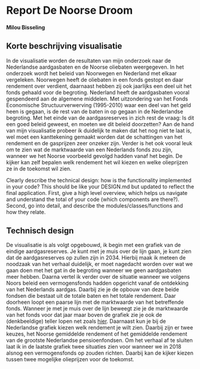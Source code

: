 # Report De Noorse Droom
#### Milou Bisseling

## Korte beschrijving visualisatie
In de visualisatie worden de resultaten van mijn onderzoek naar de Nederlandse aardgasbaten en de Noorse oliebaten weergegeven.
In het onderzoek wordt het beleid van Noorwegen en Nederland met elkaar vergeleken. 
Noorwegen heeft de oliebaten in een fonds gestopt en daar rendement over verdient, daarnaast hebben zij ook jaarlijks een deel
uit het fonds gehaald voor de begroting. Nederland heeft de aardgasbaten vooral gespendeerd aan de algemene middelen. 
Met uitzondering van het Fonds Economische Structuurverwerving (1995-2010) waar een deel van het geld heen is gegaan,
is de rest van de baten in op gegaan in de Nederlandse begroting. Met het einde van de aardgasreserves in zich rest de vraag:
Is dit een goed beleid geweest, en moeten we dit beleid doorzetten? Aan de hand van mijn visualisatie probeer ik duidelijk
te maken dat het nog niet te laat is, wel moet een kanttekening gemaakt worden dat de schattingen van het rendement en
de gasprijzen zeer onzeker zijn. Verder is het ook vooral leuk om te zien wat de marktwaarde van een Nederlands fonds zou
zijn, wanneer we het Noorse voorbeeld gevolgd hadden vanaf het begin. De kijker kan zelf bepalen welk rendement het wil
kiezen en welke olieprijzen ze in de toekomst wil zien.

Clearly describe the technical design: how is the functionality implemented in your code? 
This should be like your DESIGN.md but updated to reflect the final application. 
First, give a high level overview, which helps us navigate and understand the total of your code (which components are there?). 
Second, go into detail, and describe the modules/classes/functions and how they relate.

## Technisch design
De visualisatie is als volgt opgebouwd, ik begin met een grafiek van de eindige aardgasreserves. Je kunt met je muis
over de lijn gaan, je kunt zien dat de aardgasreserves op zullen zijn in 2034. Hierbij maak ik meteen de noodzaak van
het verhaal duidelijk, er moet nagedacht worden over wat we gaan doen met het gat in de begroting wanneer we geen
aardgasbaten meer hebben. Daarna vertel ik verder over de situatie wanneer we volgens Noors beleid een vermogensfonds hadden
opgericht vanaf de ontdekking van het Nederlands aardgas. Daarbij zie je de opbouw van deze beide fondsen die bestaat
uit de totale baten en het totale rendement. Daar doorheen loopt een paarse lijn met de marktwaarde van het betreffende fonds.
Wanneer je met je muis over de lijn beweegt zie je de marktwaarde van het fonds voor dat jaar maar boven de grafiek zie 
je ook de (denkbeeldige) teller lopen net zoals [hier](https://www.nbim.no/). Daarnaast kun je bij de Nederlandse grafiek
kiezen welk rendement je wilt zien. Daarbij zijn er twee keuzes, het Noorse gemiddelde rendement of het gemiddelde rendement
van de grootste Nederlandse pensioenfondsen. Om het verhaal af te sluiten laat ik in de laatste grafiek twee situaties zien
voor wanneer we in 2018 alsnog een vermogensfonds op zouden richten. Daarbij kan de kijker kiezen tussen twee mogelijke
olieprijzen voor de toekomst. 
